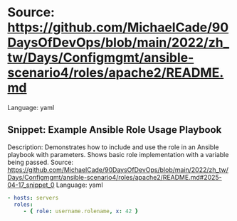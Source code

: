 # Source: https://github.com/MichaelCade/90DaysOfDevOps/blob/main/2022/zh_tw/Days/Configmgmt/ansible-scenario4/roles/apache2/README.md
Language: yaml

## Snippet: Example Ansible Role Usage Playbook
Description: Demonstrates how to include and use the role in an Ansible playbook with parameters. Shows basic role implementation with a variable being passed.
Source: https://github.com/MichaelCade/90DaysOfDevOps/blob/main/2022/zh_tw/Days/Configmgmt/ansible-scenario4/roles/apache2/README.md#2025-04-17_snippet_0
Language: yaml

```yaml
- hosts: servers
  roles:
     - { role: username.rolename, x: 42 }
```